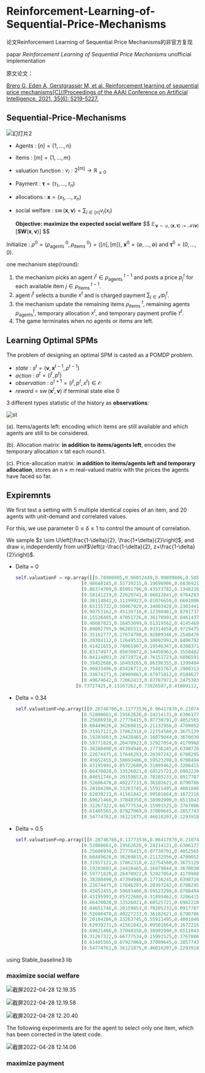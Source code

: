 # Reinforcement-Learning-of-Sequential-Price-Mechanisms

论文Reinforcement Learning of Sequential Price Mechanisms的非官方复现

papar *Reinforcement Learning of Sequential Price Mechanisms* unofficial implementation

原文论文：

[Brero G, Eden A, Gerstgrasser M, et al. Reinforcement learning of sequential price mechanisms[C]//Proceedings of the AAAI Conference on Artificial Intelligence. 2021, 35(6): 5219-5227.](https://www.aaai.org/AAAI21Papers/AAAI-8029.BreroG.pdf)



## Sequential-Price-Mechanisms



![幻灯片2](README.assets/%E5%B9%BB%E7%81%AF%E7%89%872.png)

- Agents :  $[n]=\{1, \ldots, n\}$

- Items : $[m]=\{1, \ldots, m\}$

- valuation function : $v_{i}: 2^{[m]} \rightarrow \mathbb{R}_{\geq 0}$

- Payment : $\boldsymbol{\tau}=\left(\tau_{1}, \ldots, \tau_{n}\right)$

- allocations : $\mathbf{x}=\left(x_{1}, \ldots, x_{n}\right)$

- social welfare : $\operatorname{sw}(\mathbf{x}, \mathbf{v})=\sum_{i \in[n]} v_{i}\left(x_{i}\right)$

  **Objective: maximize the expected social welfare**
  $$
  $\mathbb{E}_{\mathbf{v} \sim \mathcal{D},(\mathbf{x}, \boldsymbol{\tau}):=\mathcal{M}(\mathbf{v})}[\mathbf{S W}(\mathbf{x}, \mathbf{v})]$
  $$
  

Initialize : $\rho^{0}=\left(\rho_{\text {agents }}^{0}, \rho_{\text {items }}^{0}\right) = ([n],[m])$, $\mathbf{x}^{0}=(\emptyset, \ldots, \emptyset)$ and $\boldsymbol{\tau}^{0}=(0, \ldots, 0)$.

one mechanism step(round):

1. the mechanism picks an agent $i^{t} \in \rho_{\text {agents }}^{t-1}$ and posts a price $p_{j}^{t}$ for each available item $j \in \rho_{\text {items }}^{t-1}$.
2. agent $i^t$ selects a bundle $x^t$ and is charged payment $\sum_{j \in x^{t}} p_{j}^{t}$.
3. the mechanism update the remaining items $\rho_{\text {items }}^{t}$, remaining agents $\rho_{\text {agents}}^{t}$, temporary allocation $x^t$, and temporary payment profile $\tau^t$.
4. The game terminates when no agents or items are left.

## Learning Optimal SPMs



The problem of designing an optimal SPM is casted as a POMDP problem.

- *state* : $s^{t}=\left(\mathbf{v}, \mathbf{x}^{t-1}, \rho^{t-1}\right)$
- *action* : $a^{t}=\left(i^{t}, p^{t}\right)$
- *observation* : $o^{t+1}=\left(i^{t}, p^{t}, x^{t}\right) \in \mathcal{O}$
- *reward* = $\operatorname{sw}\left(\mathbf{x}^{t}, \mathbf{v}\right)$ if terminal state else 0

3 different types statistic of the history as **observations**:

![st](README.assets/st.png)

  (a). Items/agents left: encoding which items are still available and which agents are still to be considered.

  (b). Allocation matrix: **in addition to items/agents left**, encodes the temporary allocation x tat each round t. 

  (c). Price-allocation matrix: i**n addition to items/agents left and temporary allocation**, stores an n × m real-valued matrix with the prices the agents have faced so far. 



## Expiremnts

We first test a setting with 5 multiple identical copies of an item, and 20 agents with unit-demand and correlated values. 

For this, we use parameter $0\leq \delta\leq 1$ to control the amount of correlation. 

We sample $z \sim U\left[\frac{1-\delta}{2}, \frac{1+\delta}{2}\right]$, and draw $v_{i}$ independently from unif$\left(z-\frac{1-\delta}{2}, z+\frac{1-\delta}{2}\right)$.

- Delta = 0

  ```python
  self.valuationF = np.array([[0.78900805,0.96012449,0.99099806,0.58527462,0.63666145],\
                          [0.98648185,0.55739215,0.19698906,0.68369219,0.27437320],\
                          [0.86374709,0.85091796,0.43573782,0.13482168,0.40099636],\
                          [0.58141219,0.22629741,0.66612841,0.97642836,0.79005999],\
                          [0.30114841,0.11199923,0.01076650,0.66018063,0.51939904],\
                          [0.83135732,0.50467929,0.34803428,0.23014417,0.93165713],\
                          [0.90753162,0.45139716,0.12398481,0.87917376,0.95310834],\
                          [0.15536485,0.47051726,0.36178991,0.84614371,0.27937186],\
                          [0.46667823,0.16453699,0.61319562,0.41454692,0.11260570],\
                          [0.89602795,0.06285511,0.93314658,0.97294757,0.86253819],\
                          [0.35162777,0.27674798,0.92889346,0.25404701,0.06598934],\
                          [0.20304112,0.12649533,0.10892991,0.84067924,0.33471859],\
                          [0.41421655,0.78001907,0.19546347,0.03083713,0.24251268],\
                          [0.83174977,0.05870072,0.54456963,0.35504824,0.57398383],\
                          [0.04114803,0.28719724,0.76151723,0.68865910,0.15022888],\
                          [0.39452686,0.16493265,0.86196355,0.13994046,0.35771739],\
                          [0.90833496,0.83428713,0.75482767,0.29083134,0.06442374],\
                          [0.33674271,0.28909863,0.67971812,0.01846276,0.81958546],\
                          [0.49674642,0.72062413,0.07787972,0.24753036,0.55676578],\
                        [0.73727425,0.13167262,0.73926587,0.41809112,0.55647347]],dtype=np.float32)
  ```

- Delta = 0.34

  ```python
  self.valuationF=np.array([[0.28746766,0.11773536,0.06417870,0.21074364,0.47814521],\
                          [0.52800661,0.19562626,0.24214131,0.63061773,0.58011432],\
                          [0.25686938,0.27776415,0.07730791,0.40525655,0.43227341],\
                          [0.60449626,0.36269815,0.21132956,0.47090524,0.40805888],\
                          [0.31917121,0.17862318,0.22754560,0.36751298,0.19221779],\
                          [0.19203603,0.24428465,0.16879044,0.36700307,0.08487778],\
                          [0.59771820,0.26470922,0.52927054,0.41799680,0.20547174],\
                          [0.38280490,0.47394948,0.17736245,0.63987204,0.45280828],\
                          [0.22674475,0.17646293,0.20397242,0.67082954,0.05140794],\
                          [0.45652455,0.50693406,0.59523298,0.07084946,0.13145058],\
                          [0.43195991,0.05722680,0.31895462,0.32064159,0.33700103],\
                          [0.66470028,0.33526021,0.60525721,0.69022206,0.56940958],\
                          [0.04651746,0.20159853,0.70205233,0.09177878,0.63128829],\
                          [0.52686478,0.40227233,0.36102621,0.67907867,0.37154088],\
                          [0.20104286,0.33263745,0.55911495,0.48018483,0.16943506],\
                          [0.62039231,0.41561842,0.09501664,0.16722161,0.57961700],\
                          [0.69621466,0.37048358,0.38992990,0.65110436,0.66278520],\
                          [0.31267322,0.66777534,0.15991525,0.37678061,0.68928265],\
                          [0.61405565,0.07927069,0.37009645,0.28577439,0.63793179],\
                          [0.54774761,0.36121875,0.46010207,0.22939186,0.46555167]],dtype=np.float32)
  ```

- Delta = 0.5

  ```python 
  self.valuationF=np.array([[0.28746766,0.11773536,0.06417870,0.21074364,0.47814521],\
                          [0.52800661,0.19562626,0.24214131,0.63061773,0.58011432],\
                          [0.25686938,0.27776415,0.07730791,0.40525655,0.43227341],\
                          [0.60449626,0.36269815,0.21132956,0.47090524,0.40805888],\
                          [0.31917121,0.17862318,0.22754560,0.36751298,0.19221779],\
                          [0.19203603,0.24428465,0.16879044,0.36700307,0.08487778],\
                          [0.59771820,0.26470922,0.52927054,0.41799680,0.20547174],\
                          [0.38280490,0.47394948,0.17736245,0.63987204,0.45280828],\
                          [0.22674475,0.17646293,0.20397242,0.67082954,0.05140794],\
                          [0.45652455,0.50693406,0.59523298,0.07084946,0.13145058],\
                          [0.43195991,0.05722680,0.31895462,0.32064159,0.33700103],\
                          [0.66470028,0.33526021,0.60525721,0.69022206,0.56940958],\
                          [0.04651746,0.20159853,0.70205233,0.09177878,0.63128829],\
                          [0.52686478,0.40227233,0.36102621,0.67907867,0.37154088],\
                          [0.20104286,0.33263745,0.55911495,0.48018483,0.16943506],\
                          [0.62039231,0.41561842,0.09501664,0.16722161,0.57961700],\
                          [0.69621466,0.37048358,0.38992990,0.65110436,0.66278520],\
                          [0.31267322,0.66777534,0.15991525,0.37678061,0.68928265],\
                          [0.61405565,0.07927069,0.37009645,0.28577439,0.63793179],\
                          [0.54774761,0.36121875,0.46010207,0.22939186,0.46555167]],dtype=np.float32)
  ```

 using Stable_baseline3 lib

### maximize social welfare

![截屏2022-04-28 12.19.35](README.assets/%E6%88%AA%E5%B1%8F2022-04-28%2012.19.35.png)

![截屏2022-04-28 12.19.58](README.assets/%E6%88%AA%E5%B1%8F2022-04-28%2012.19.58.png)

![截屏2022-04-28 12.20.40](README.assets/%E6%88%AA%E5%B1%8F2022-04-28%2012.20.40.png)





The following experiments are for the agent to select only one item, which has been corrected in the latest code. 

![截屏2022-04-28 12.14.06](README.assets/%E6%88%AA%E5%B1%8F2022-04-28%2012.14.06.png)

### maximize payment

